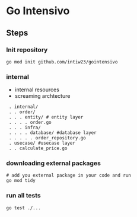 # Go Intensivo


## Steps

### Init repository
``` 
go mod init github.com/intiw23/gointensivo 
```

### internal
- internal resources
- screaming archtecture
```
 . internal/
 . . order/
 . . . entity/ # entity layer
 . . . . order.go 
 . . . infra/ 
 . . . . database/ #database layer
 . . . . . order_repository.go 
 . usecase/ #usecase layer
 . . calculate_price.go
```

### downloading external packages
```
# add you external package in your code and run
go mod tidy
```

###  run all tests
```
go test ./...
```